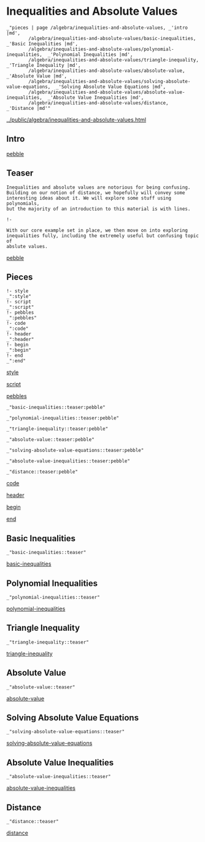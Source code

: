 # Inequalities and Absolute Values

    _"pieces | page /algebra/inequalities-and-absolute-values, _'intro |md',
            /algebra/inequalities-and-absolute-values/basic-inequalities,  _'Basic Inequalities |md',
            /algebra/inequalities-and-absolute-values/polynomial-inequalities,  _'Polynomial Inequalities |md',
            /algebra/inequalities-and-absolute-values/triangle-inequality,  _'Triangle Inequality |md',
            /algebra/inequalities-and-absolute-values/absolute-value,  _'Absolute Value |md',
            /algebra/inequalities-and-absolute-values/solving-absolute-value-equations,  _'Solving Absolute Value Equations |md',
            /algebra/inequalities-and-absolute-values/absolute-value-inequalities,  _'Absolute Value Inequalities |md',
            /algebra/inequalities-and-absolute-values/distance,  _'Distance |md'"

[../public/algebra/inequalities-and-absolute-values.html](# "save:")


## Intro

[pebble]()

## Teaser

    Inequalities and absolute values are notorious for being confusing.
    Building on our notion of distance, we hopefully will convey some
    interesting ideas about it. We will explore some stuff using polynomials,
    but the majority of an introduction to this material is with lines. 

    !-

    With our core example set in place, we then move on into exploring
    inequalities fully, including the extremely useful but confusing topic of
    abslute values. 


[pebble]()

## Pieces

    !- style
    _":style"
    !- script
    _":script"
    !- pebbles
    _":pebbles"
    !- code
    _":code"
    !- header
    _":header"
    !- begin
    _":begin"
    !- end
    _":end"

[style]() 

[script]()

[pebbles]()

    _"basic-inequalities::teaser:pebble"

    _"polynomial-inequalities::teaser:pebble"

    _"triangle-inequality::teaser:pebble"

    _"absolute-value::teaser:pebble"

    _"solving-absolute-value-equations::teaser:pebble"

    _"absolute-value-inequalities::teaser:pebble"

    _"distance::teaser:pebble"


[code]()



[header]()

[begin]()

[end]()

## Basic Inequalities

    _"basic-inequalities::teaser"


[basic-inequalities](pages/algebra_inequalities-and-absolute-values_basic-inequalities.md "load:")

## Polynomial Inequalities

    _"polynomial-inequalities::teaser"


[polynomial-inequalities](pages/algebra_inequalities-and-absolute-values_polynomial-inequalities.md "load:")

## Triangle Inequality

    _"triangle-inequality::teaser"


[triangle-inequality](pages/algebra_inequalities-and-absolute-values_triangle-inequality.md "load:")

## Absolute Value

    _"absolute-value::teaser"


[absolute-value](pages/algebra_inequalities-and-absolute-values_absolute-value.md "load:")

## Solving Absolute Value Equations

    _"solving-absolute-value-equations::teaser"


[solving-absolute-value-equations](pages/algebra_inequalities-and-absolute-values_solving-absolute-value-equations.md "load:")

## Absolute Value Inequalities

    _"absolute-value-inequalities::teaser"


[absolute-value-inequalities](pages/algebra_inequalities-and-absolute-values_absolute-value-inequalities.md "load:")

## Distance

    _"distance::teaser"


[distance](pages/algebra_inequalities-and-absolute-values_distance.md "load:")
